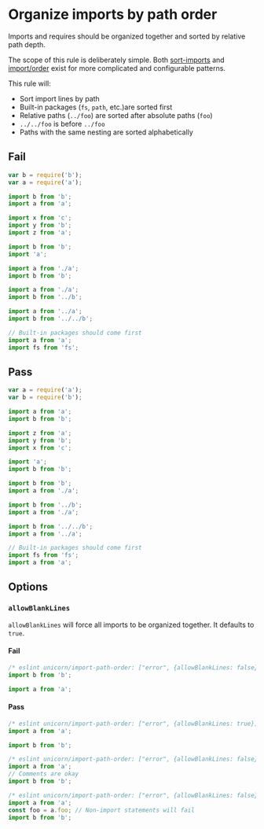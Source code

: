 # Organize imports by path order

Imports and requires should be organized together and sorted by relative path depth.

The scope of this rule is deliberately simple. Both [sort-imports](https://eslint.org/docs/rules/sort-imports) and [import/order](https://github.com/benmosher/eslint-plugin-import/blob/master/docs/rules/order.md) exist for more complicated and configurable patterns.

This rule will:

* Sort import lines by path
* Built-in packages (`fs`, `path`, etc.)are sorted first
* Relative paths (`../foo`) are sorted after absolute paths (`foo`)
* `../../foo` is before `../foo`
* Paths with the same nesting are sorted alphabetically

## Fail

```js
var b = require('b');
var a = require('a');
```

```js
import b from 'b';
import a from 'a';
```

```js
import x from 'c';
import y from 'b';
import z from 'a';
```

```js
import b from 'b';
import 'a';
```

```js
import a from './a';
import b from 'b';
```

```js
import a from './a';
import b from '../b';
```

```js
import a from '../a';
import b from '../../b';
```

```js
// Built-in packages should come first
import a from 'a';
import fs from 'fs';
```

## Pass

```js
var a = require('a');
var b = require('b');
```

```js
import a from 'a';
import b from 'b';
```

```js
import z from 'a';
import y from 'b';
import x from 'c';
```

```js
import 'a';
import b from 'b';
```

```js
import b from 'b';
import a from './a';
```

```js
import b from '../b';
import a from './a';
```

```js
import b from '../../b';
import a from '../a';
```

```js
// Built-in packages should come first
import fs from 'fs';
import a from 'a';
```

## Options

### `allowBlankLines`

`allowBlankLines` will force all imports to be organized together. It defaults to `true`.

#### Fail

```js
/* eslint unicorn/import-path-order: ["error", {allowBlankLines: false}] */
import b from 'b';

import a from 'a';
```

#### Pass

```js
/* eslint unicorn/import-path-order: ["error", {allowBlankLines: true}] */
import a from 'a';

import b from 'b';
```

```js
/* eslint unicorn/import-path-order: ["error", {allowBlankLines: false}] */
import a from 'a';
// Comments are okay
import b from 'b';
```

```js
/* eslint unicorn/import-path-order: ["error", {allowBlankLines: false}] */
import a from 'a';
const foo = a.foo; // Non-import statements will fail
import b from 'b';
```
